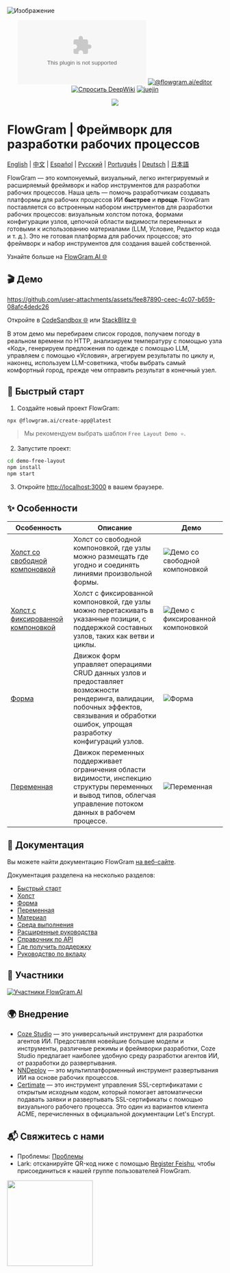 ![Изображение](https://github.com/user-attachments/assets/4f9dfa0e-e600-4d4e-9e73-c919184f7573)

<div align="center">

[![Лицензия](https://img.shields.io/github/license/bytedance/flowgram.ai)](https://github.com/bytedance/flowgram.ai/blob/main/LICENSE) [![@flowgram.ai/editor](https://img.shields.io/npm/dm/%40flowgram.ai%2Fcore)](https://www.npmjs.com/package/@flowgram.ai/editor) [![Спросить DeepWiki](https://deepwiki.com/badge.svg)](https://deepwiki.com/bytedance/flowgram.ai) [![juejin](https://img.shields.io/badge/juejin-FFFFFF?logo=juejin&logoColor=%23007FFF)](https://juejin.cn/column/7479814468601315362)

[![](https://trendshift.io/api/badge/repositories/13877)](https://trendshift.io/repositories/13877)

</div>

# FlowGram | Фреймворк для разработки рабочих процессов

[English](README.md) | [中文](README_ZH.md) | [Español](README_ES.md) | [Русский](README_RU.md) | [Português](README_PT.md) | [Deutsch](README_DE.md) | [日本語](README_JA.md)

FlowGram — это компонуемый, визуальный, легко интегрируемый и расширяемый фреймворк и набор инструментов для разработки рабочих процессов.
Наша цель — помочь разработчикам создавать платформы для рабочих процессов ИИ **быстрее** и **проще**.
FlowGram поставляется со встроенным набором инструментов для разработки рабочих процессов: визуальным холстом потока, формами конфигурации узлов, цепочкой области видимости переменных и готовыми к использованию материалами (LLM, Условие, Редактор кода и т. д.). Это не готовая платформа для рабочих процессов; это фреймворк и набор инструментов для создания вашей собственной.

Узнайте больше на [FlowGram.AI 🌐](https://flowgram.ai)

## 🎬 Демо

<https://github.com/user-attachments/assets/fee87890-ceec-4c07-b659-08afc4dedc26>

Откройте в [CodeSandbox 🌐](https://codesandbox.io/p/github/louisyoungx/flowgram-demo/main) или [StackBlitz 🌐](https://stackblitz.com/~/github.com/louisyoungx/flowgram-demo)

В этом демо мы перебираем список городов, получаем погоду в реальном времени по HTTP, анализируем температуру с помощью узла «Код», генерируем предложения по одежде с помощью LLM, управляем с помощью «Условия», агрегируем результаты по циклу и, наконец, используем LLM-советника, чтобы выбрать самый комфортный город, прежде чем отправить результат в конечный узел.

## 🚀 Быстрый старт

1. Создайте новый проект FlowGram:

```sh
npx @flowgram.ai/create-app@latest
```

> Мы рекомендуем выбрать шаблон `Free Layout Demo ⭐️`.

2. Запустите проект:

```sh
cd demo-free-layout
npm install
npm start
```

3. Откройте [http://localhost:3000](http://localhost:3000) в вашем браузере.

## ✨ Особенности

| Особенность                                                                                                | Описание                                                                                                                                                                          | Демо                                                                                           |
| ---------------------------------------------------------------------------------------------------------- | --------------------------------------------------------------------------------------------------------------------------------------------------------------------------------- | ---------------------------------------------------------------------------------------------- |
| [Холст со свободной компоновкой](https://flowgram.ai/examples/free-layout/free-feature-overview.html)      | Холст со свободной компоновкой, где узлы можно размещать где угодно и соединять линиями произвольной формы.                                                                       | ![Демо со свободной компоновкой](./apps/docs/src/public/free-layout/free-layout-demo.gif)      |
| [Холст с фиксированной компоновкой](https://flowgram.ai/examples/fixed-layout/fixed-feature-overview.html) | Холст с фиксированной компоновкой, где узлы можно перетаскивать в указанные позиции, с поддержкой составных узлов, таких как ветви и циклы.                                       | ![Демо с фиксированной компоновкой](./apps/docs/src/public/fixed-layout/fixed-layout-demo.gif) |
| [Форма](https://flowgram.ai/examples/node-form/basic.html)                                                 | Движок форм управляет операциями CRUD данных узлов и предоставляет возможности рендеринга, валидации, побочных эффектов, связывания и обработки ошибок, упрощая разработку конфигураций узлов. | ![Форма](https://github.com/user-attachments/assets/13e9b4cd-e993-4d21-901c-fb6cf106de78)      |
| [Переменная](https://flowgram.ai/guide/variable/basic.html)                                                | Движок переменных поддерживает ограничения области видимости, инспекцию структуры переменных и вывод типов, облегчая управление потоком данных в рабочем процессе.                                  | ![Переменная](https://github.com/user-attachments/assets/442006db-25e3-4fb5-972c-7a0545638ff5) |


## 📖 Документация

Вы можете найти документацию FlowGram [на веб-сайте](https://flowgram.ai).

Документация разделена на несколько разделов:

- [Быстрый старт](https://flowgram.ai/guide/getting-started/introduction.html)
- [Холст](https://flowgram.ai/guide/free-layout/load.html)
- [Форма](https://flowgram.ai/guide/form/form.html)
- [Переменная](https://flowgram.ai/guide/variable/basic.html)
- [Материал](https://flowgram.ai/materials/introduction.html)
- [Среда выполнения](https://flowgram.ai/guide/runtime/introduction.html)
- [Расширенные руководства](https://flowgram.ai/guide/advanced/zoom-scroll.html)
- [Справочник по API](https://flowgram.ai/api/index.html)
- [Где получить поддержку](https://flowgram.ai/guide/contact-us.html)
- [Руководство по вкладу](https://flowgram.ai/guide/contributing.html)

## 🙌 Участники

[![Участники FlowGram.AI](https://contrib.rocks/image?repo=bytedance/flowgram.ai)](https://github.com/bytedance/flowgram.ai/graphs/contributors)

## 🌍 Внедрение

- [Coze Studio](https://github.com/coze-dev/coze-studio) — это универсальный инструмент для разработки агентов ИИ. Предоставляя новейшие большие модели и инструменты, различные режимы и фреймворки разработки, Coze Studio предлагает наиболее удобную среду разработки агентов ИИ, от разработки до развертывания.
- [NNDeploy](https://github.com/NNDeploy/nndeploy) — это мультиплатформенный инструмент развертывания ИИ на основе рабочих процессов.
- [Certimate](https://github.com/certimate-go/certimate) — это инструмент управления SSL-сертификатами с открытым исходным кодом, который помогает автоматически подавать заявки и развертывать SSL-сертификаты с помощью визуального рабочего процесса. Это один из вариантов клиента ACME, перечисленных в официальной документации Let's Encrypt.

## 📬 Свяжитесь с нами

- Проблемы: [Проблемы](https://github.com/bytedance/flowgram.ai/issues)
- Lark: отсканируйте QR-код ниже с помощью [Register Feishu](https://www.feishu.cn/en/), чтобы присоединиться к нашей группе пользователей FlowGram.

<img src="./apps/docs/src/public/lark-group.png" width="200"/>
